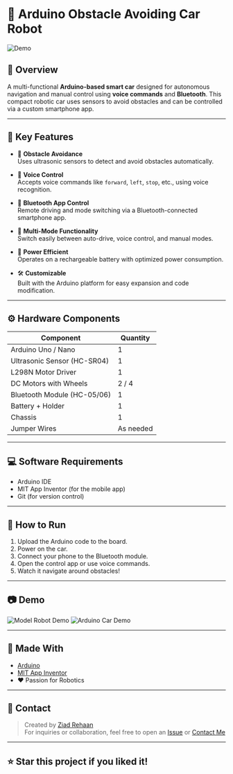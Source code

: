 # 🤖 Arduino Obstacle Avoiding Car Robot

![Demo](https://i.ibb.co/zTyZQQ58/Robot-Voiture-Arduino-vitant-Obstacles.png)



 <!-- تقدر تحط صورة توضيحية هنا -->

## 📌 Overview

A multi-functional **Arduino-based smart car** designed for autonomous navigation and manual control using **voice commands** and **Bluetooth**. This compact robotic car uses sensors to avoid obstacles and can be controlled via a custom smartphone app.

---

## 🔑 Key Features

- 🚧 **Obstacle Avoidance**  
  Uses ultrasonic sensors to detect and avoid obstacles automatically.

- 🎤 **Voice Control**  
  Accepts voice commands like `forward`, `left`, `stop`, etc., using voice recognition.

- 📱 **Bluetooth App Control**  
  Remote driving and mode switching via a Bluetooth-connected smartphone app.

- 🔁 **Multi-Mode Functionality**  
  Switch easily between auto-drive, voice control, and manual modes.

- 🔋 **Power Efficient**  
  Operates on a rechargeable battery with optimized power consumption.

- 🛠️ **Customizable**  
  Built with the Arduino platform for easy expansion and code modification.

---

## ⚙️ Hardware Components

| Component              | Quantity |
|------------------------|----------|
| Arduino Uno / Nano     | 1        |
| Ultrasonic Sensor (HC-SR04) | 1        |
| L298N Motor Driver     | 1        |
| DC Motors with Wheels  | 2 / 4    |
| Bluetooth Module (HC-05/06) | 1        |
| Battery + Holder       | 1        |
| Chassis                | 1        |
| Jumper Wires           | As needed |

---

## 💻 Software Requirements

- Arduino IDE
- MIT App Inventor (for the mobile app)
- Git (for version control)

---

## 🚀 How to Run

1. Upload the Arduino code to the board.
2. Power on the car.
3. Connect your phone to the Bluetooth module.
4. Open the control app or use voice commands.
5. Watch it navigate around obstacles!

---

## 📷 Demo

![Model Robot Demo](https://i.ibb.co/B2CnX0wx/your-image-name.png) ![Arduino Car Demo]([https://i.ibb.co/XXXXXXXX/Arduino-Car-2](https://ibb.co/WvxL2H6C).png)





---

## 🧠 Made With

- [Arduino](https://www.arduino.cc/)
- [MIT App Inventor](https://appinventor.mit.edu/)
- ❤️ Passion for Robotics

---

## 📩 Contact

> Created by [Ziad Rehaan](https://github.com/ziadrehaan)  
For inquiries or collaboration, feel free to open an [Issue](https://github.com/ziadrehaan/Obstacle-Avoiding-Car-Robot/issues) or [Contact Me](mailto:your-email@example.com)

---

## ⭐ Star this project if you liked it!

